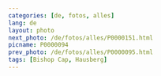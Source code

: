 ```yaml
---
categories: [de, fotos, alles]
lang: de
layout: photo
next_photo: /de/fotos/alles/P0000151.html
picname: P0000094
prev_photo: /de/fotos/alles/P0000095.html
tags: [Bishop Cap, Hausberg]
---
```

